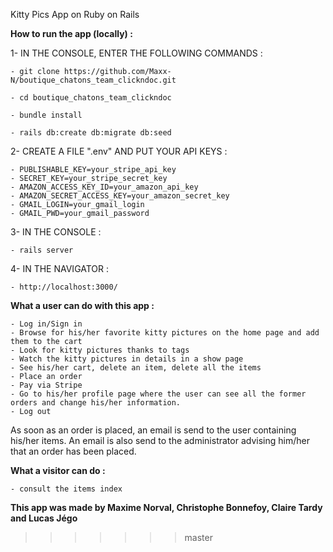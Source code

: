 Kitty Pics App on Ruby on Rails


**How to run the app (locally) :**

1- IN THE CONSOLE, ENTER THE FOLLOWING COMMANDS :

    - git clone https://github.com/Maxx-N/boutique_chatons_team_clickndoc.git

    - cd boutique_chatons_team_clickndoc

    - bundle install

    - rails db:create db:migrate db:seed

2- CREATE A FILE ".env" AND PUT YOUR API KEYS : 

    - PUBLISHABLE_KEY=your_stripe_api_key
    - SECRET_KEY=your_stripe_secret_key
    - AMAZON_ACCESS_KEY_ID=your_amazon_api_key
    - AMAZON_SECRET_ACCESS_KEY=your_amazon_secret_key
    - GMAIL_LOGIN=your_gmail_login
    - GMAIL_PWD=your_gmail_password

3- IN THE CONSOLE :

    - rails server

4- IN THE NAVIGATOR : 

    - http://localhost:3000/

**What a user can do with this app :**

    - Log in/Sign in
    - Browse for his/her favorite kitty pictures on the home page and add them to the cart
    - Look for kitty pictures thanks to tags
    - Watch the kitty pictures in details in a show page
    - See his/her cart, delete an item, delete all the items
    - Place an order
    - Pay via Stripe
    - Go to his/her profile page where the user can see all the former orders and change his/her information.
    - Log out
As soon as an order is placed, an email is send to the user containing his/her items. An email is also send to the administrator advising him/her that an order has been placed.

**What a visitor can do :**

    - consult the items index

**This app was made by Maxime Norval, Christophe Bonnefoy, Claire Tardy and Lucas Jégo**
>>>>>>> master
